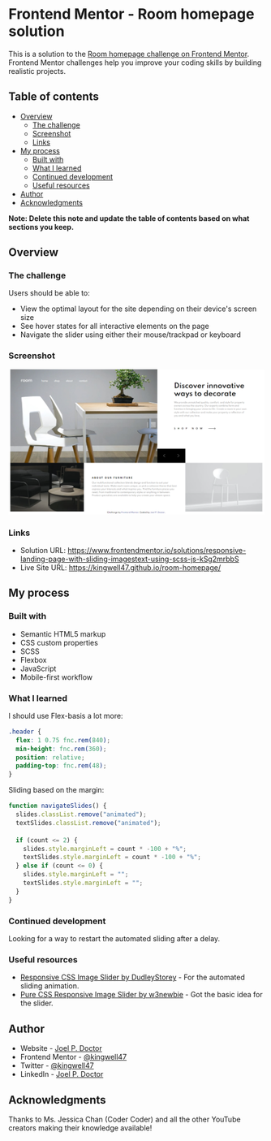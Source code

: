 # Frontend Mentor - Room homepage solution

This is a solution to the [Room homepage challenge on Frontend Mentor](https://www.frontendmentor.io/challenges/room-homepage-BtdBY_ENq). Frontend Mentor challenges help you improve your coding skills by building realistic projects.

## Table of contents

- [Overview](#overview)
  - [The challenge](#the-challenge)
  - [Screenshot](#screenshot)
  - [Links](#links)
- [My process](#my-process)
  - [Built with](#built-with)
  - [What I learned](#what-i-learned)
  - [Continued development](#continued-development)
  - [Useful resources](#useful-resources)
- [Author](#author)
- [Acknowledgments](#acknowledgments)

**Note: Delete this note and update the table of contents based on what sections you keep.**

## Overview

### The challenge

Users should be able to:

- View the optimal layout for the site depending on their device's screen size
- See hover states for all interactive elements on the page
- Navigate the slider using either their mouse/trackpad or keyboard

### Screenshot

![](./Screenshot.png)

### Links

- Solution URL: https://www.frontendmentor.io/solutions/responsive-landing-page-with-sliding-imagestext-using-scss-js-kSg2mrbbS
- Live Site URL: https://kingwell47.github.io/room-homepage/

## My process

### Built with

- Semantic HTML5 markup
- CSS custom properties
- SCSS
- Flexbox
- JavaScript
- Mobile-first workflow

### What I learned

I should use Flex-basis a lot more:

```css
.header {
  flex: 1 0.75 fnc.rem(840);
  min-height: fnc.rem(360);
  position: relative;
  padding-top: fnc.rem(48);
}
```

Sliding based on the margin:

```js
function navigateSlides() {
  slides.classList.remove("animated");
  textSlides.classList.remove("animated");

  if (count <= 2) {
    slides.style.marginLeft = count * -100 + "%";
    textSlides.style.marginLeft = count * -100 + "%";
  } else if (count <= 0) {
    slides.style.marginLeft = "";
    textSlides.style.marginLeft = "";
  }
}
```

### Continued development

Looking for a way to restart the automated sliding after a delay.

### Useful resources

- [Responsive CSS Image Slider by DudleyStorey](https://codepen.io/dudleystorey/pen/ehKpi) - For the automated sliding animation.
- [Pure CSS Responsive Image Slider by w3newbie](https://youtu.be/pGHOaY4dhAA) - Got the basic idea for the slider.

## Author

- Website - [Joel P. Doctor](https://joeldoctor.com/)
- Frontend Mentor - [@kingwell47](https://www.frontendmentor.io/profile/kingwell47)
- Twitter - [@kingwell47](https://www.twitter.com/kingwell47)
- LinkedIn - [Joel P. Doctor](https://www.linkedin.com/in/joel-d-05854919/)

## Acknowledgments

Thanks to Ms. Jessica Chan (Coder Coder) and all the other YouTube creators making their knowledge available!
